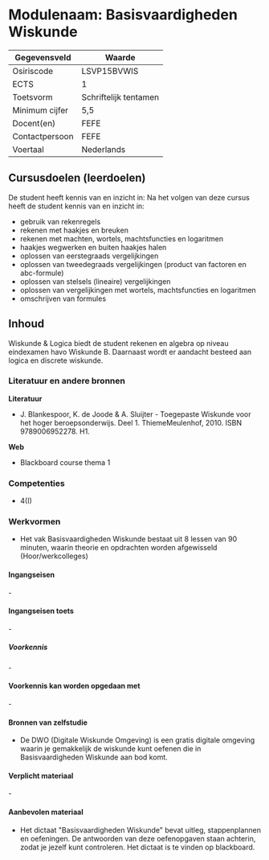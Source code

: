 # Modulenaam: Basisvaardigheden Wiskunde

| Gegevensveld  | Waarde |
| ------------- | ------------- |
| Osiriscode  | LSVP15BVWIS  |
| ECTS  | 1 |
| Toetsvorm  | Schriftelijk tentamen |
| Minimum cijfer  | 5,5 |
| Docent(en)  | FEFE |
| Contactpersoon  | FEFE |
| Voertaal  | Nederlands |

## Cursusdoelen (leerdoelen)

De student heeft kennis van en inzicht in:
Na het volgen van deze cursus heeft de student kennis van en inzicht in:
- gebruik van rekenregels
- rekenen met haakjes en breuken
- rekenen met machten, wortels, machtsfuncties en logaritmen
- haakjes wegwerken en buiten haakjes halen
- oplossen van eerstegraads vergelijkingen
- oplossen van tweedegraads vergelijkingen (product van factoren en abc-formule)
- oplossen van stelsels (lineaire) vergelijkingen
- oplossen van vergelijkingen met wortels, machtsfuncties en logaritmen
- omschrijven van formules


## Inhoud

Wiskunde & Logica biedt de student rekenen en algebra op niveau eindexamen havo Wiskunde B. Daarnaast wordt er aandacht besteed aan logica en discrete wiskunde.

### Literatuur en andere bronnen

**Literatuur**
- J. Blankespoor, K. de Joode & A. Sluijter \- Toegepaste Wiskunde voor het hoger beroepsonderwijs.
Deel 1. ThiemeMeulenhof, 2010. ISBN 9789006952278. H1. 

**Web**
- Blackboard course thema 1

### Competenties
- 4(I)

### Werkvormen  
- Het vak Basisvaardigheden Wiskunde bestaat uit 8 lessen van 90 minuten, waarin theorie en opdrachten worden afgewisseld (Hoor/werkcolleges)

#### Ingangseisen 
\- 

#### Ingangseisen toets
\- 

##### Voorkennis
\-

#### Voorkennis kan worden opgedaan met
\-

#### Bronnen van zelfstudie
- De DWO (Digitale Wiskunde Omgeving) is een gratis digitale omgeving waarin je gemakkelijk de wiskunde kunt oefenen die in Basisvaardigheden Wiskunde aan bod komt.

#### Verplicht materiaal
\-

#### Aanbevolen materiaal
- Het dictaat "Basisvaardigheden Wiskunde" bevat uitleg, stappenplannen en oefeningen. De antwoorden van deze oefenopgaven staan achterin, zodat je jezelf kunt controleren. Het dictaat is te vinden op blackboard. 

